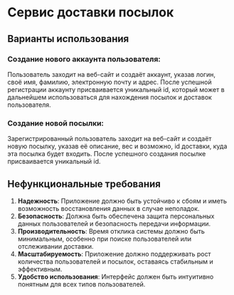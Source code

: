 # Сервис доставки посылок

## Варианты использования

### Создание нового аккаунта пользователя:
Пользователь заходит на веб-сайт и создаёт аккаунт, указав логин, своё имя, фамилию, электронную почту и адрес. После успешной регистрации аккаунту присваивается уникальный id, который может в дальнейшем использоваться для нахождения посылок и доставок пользователя.  

### Создание новой посылки: 
Зарегистрированный пользователь заходит на веб-сайт и создаёт новую посылку, указав её описание, вес и возможно, id доставки, куда эта посылка будет входить. После успешного создания посылке присваивается уникальный id.

## Нефункциональные требования

1. **Надежность**: Приложение должно быть устойчиво к сбоям и иметь возможность восстановления данных в случае неполадок.  
2. **Безопасность**: Должна быть обеспечена защита персональных данных пользователей и безопасность передачи информации.  
3. **Производительность**: Время отклика системы должно быть минимальным, особенно при поиске пользователей или отслеживании доставки.  
4. **Масштабируемость**: Приложение должно поддерживать рост количества пользователей и посылок, оставаясь стабильным и эффективным.  
5. **Удобство использования**: Интерфейс должен быть интуитивно понятным для всех типов пользователей.